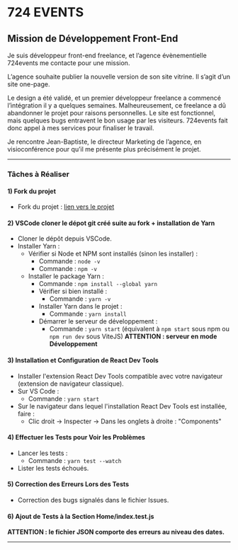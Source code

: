 # 724 EVENTS

## Mission de Développement Front-End

Je suis développeur front-end freelance, et l’agence évènementielle 724events me contacte pour une mission.

L’agence souhaite publier la nouvelle version de son site vitrine. Il s’agit d’un site one-page.

Le design a été validé, et un premier développeur freelance a commencé l’intégration il y a quelques semaines. Malheureusement, ce freelance a dû abandonner le projet pour raisons personnelles. Le site est fonctionnel, mais quelques bugs entravent le bon usage par les visiteurs. 724events fait donc appel à mes services pour finaliser le travail.

Je rencontre Jean-Baptiste, le directeur Marketing de l’agence, en visioconférence pour qu’il me présente plus précisément le projet.

---

### Tâches à Réaliser

#### 1) Fork du projet

- Fork du projet : [lien vers le projet](https://github.com/OpenClassrooms-Student-Center/Debuggez-une-application-React.JS)

#### 2) VSCode cloner le dépot git créé suite au fork + installation de Yarn

- Cloner le dépôt depuis VSCode.
- Installer Yarn :
    - Vérifier si Node et NPM sont installés (sinon les installer) :
        - Commande : `node -v`
        - Commande : `npm -v`
    - Installer le package Yarn :
        - Commande : `npm install --global yarn`
        - Vérifier si bien installé :
            - Commande : `yarn -v`
        - Installer Yarn dans le projet :
            - Commande : `yarn install`
        - Démarrer le serveur de développement :
            - Commande : `yarn start` (équivalent à `npm start` sous npm ou `npm run dev` sous ViteJS) **ATTENTION : serveur en mode Développement**

#### 3) Installation et Configuration de React Dev Tools

- Installer l'extension React Dev Tools compatible avec votre navigateur (extension de navigateur classique).
- Sur VS Code :
    - Commande : `yarn start`
- Sur le navigateur dans lequel l'installation React Dev Tools est installée, faire :
    - Clic droit -> Inspecter -> Dans les onglets à droite : "Components"

#### 4) Effectuer les Tests pour Voir les Problèmes

- Lancer les tests :
    - Commande : `yarn test --watch`
- Lister les tests échoués.

#### 5) Correction des Erreurs Lors des Tests

- Correction des bugs signalés dans le fichier Issues.

#### 6) Ajout de Tests à la Section Home/index.test.js

**ATTENTION : le fichier JSON comporte des erreurs au niveau des dates.**

---

